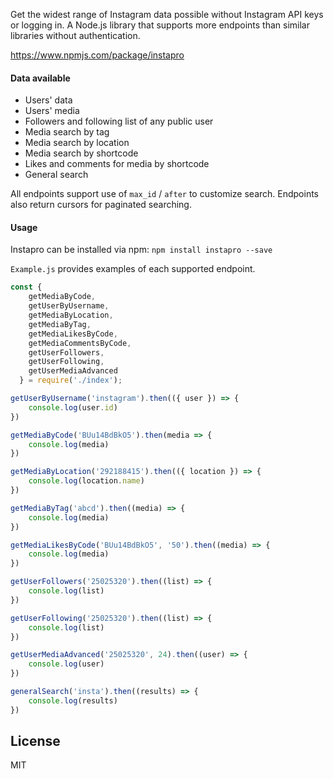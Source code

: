 Get the widest range of Instagram data possible without Instagram API keys or logging in. A Node.js library that supports more endpoints than similar libraries without authentication.

https://www.npmjs.com/package/instapro

#### Data available

- Users' data
- Users' media
- Followers and following list of any public user
- Media search by tag
- Media search by location
- Media search by shortcode
- Likes and comments for media by shortcode
- General search

All endpoints support use of `max_id` / `after` to customize search. Endpoints also return cursors for paginated searching.

#### Usage

Instapro can be installed via npm: `npm install instapro --save`

`Example.js` provides examples of each supported endpoint.

```javascript
const {
    getMediaByCode,
    getUserByUsername,
    getMediaByLocation,
    getMediaByTag,
    getMediaLikesByCode,
    getMediaCommentsByCode,
    getUserFollowers,
    getUserFollowing,
    getUserMediaAdvanced
  } = require('./index');

getUserByUsername('instagram').then(({ user }) => {
    console.log(user.id)
})

getMediaByCode('BUu14BdBkO5').then(media => {
    console.log(media)
})

getMediaByLocation('292188415').then(({ location }) => {
    console.log(location.name)
})

getMediaByTag('abcd').then((media) => {
    console.log(media)
})

getMediaLikesByCode('BUu14BdBkO5', '50').then((media) => {
    console.log(media)
})

getUserFollowers('25025320').then((list) => {
    console.log(list)
})

getUserFollowing('25025320').then((list) => {
    console.log(list)
})

getUserMediaAdvanced('25025320', 24).then((user) => {
    console.log(user)
})

generalSearch('insta').then((results) => {
    console.log(results)
})
```



## License
MIT